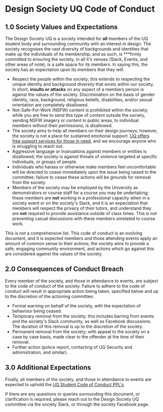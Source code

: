 # Design Society UQ Code of Conduct

## 1.0 Society Values and Expectations

The Design Society UQ is a society intended for **all** members of the UQ student body and surrounding community with an interest in design. The society recognises the vast diversity of backgrounds and identities that make up the individuals of its membership; and as such, is ***firmly committed to ensuring the society, in all it's venues (Slack, Events, and other areas of note), is a safe space for its members. In saying this, the society has an expectation upon its members that they will:

- Respect the people within the society; this extends to respecting the unique identity and background diversity that exists within our society. In short, **insults or attacks** on any aspect of a members person is against the values of the society. Discrimination on the basis of gender identity, race, background, religious beliefs, disabilities, and/or sexual orientation are completely disallowed.
- Not-Safe-For-Work (NSFW) content is prohibited within the society; while you are free to send this type of content outside the society, sending NSFW imagery or content in public areas, to individual members without their permissions, is disallowed.
- The society aims to help all members on their design journeys; however, the society is not a place for sustained emotional support. [UQ offers free support services for those in need](https://www.uq.edu.au/student-services/counselling-services), and we encourage anyone who is struggling to reach out.
- Aggressive language or insinuations against members or entities is disallowed; the society is against threats of violence targeted at specific individuals, or groups of people.
- Individuals who harass or otherwise make members feel uncomfortable will be directed to cease immediately upon the issue being raised to the committee; failure to cease these actions will be grounds for removal from the society.
- Members of the society may be employed by the University as demonstrators or course staff for a course you may be undertaking; these members are **not** working in a professional capacity when in a society event or on the society's Slack, and it is an expectation that members will respect the privacy of their tutors, and understand they are **not** required to provide assistance outside of class times. This is not preventing casual discussions with these members unrelated to course work.

This is not a comprehensive list. This code of conduct is an evolving document, and it is expected members and those attending events apply an amount of common sense to their actions; the society aims to provide a safe, engaging community environment, and actions which go against this are considered against the values of the society.

## 2.0 Consequences of Conduct Breach

Every member of the society, and those in attendance to events, are subject to the code of conduct of the society. Failure to adhere to the code of conduct will result in appropriate action being taken, specified below and up to the discretion of the actioning committee:

- Formal warning on behalf of the society, with the expectation of behaviour being ceased.
- Temporary removal from the society; this includes barring from events and the society's Slack community, as well as Facebook discussions. The duration of this removal is up to the discretion of the society.
- Permanent removal from the society; with appeal to the society on a case by case basis, made clear to the offender at the time of their removal.
- Further action (police report, contacting of UQ Security and administration, and similar).

## 3.0 Additional Expectations

Finally, all members of the society, and those in attendance to events are expected to uphold the [UQ Student Code of Conduct PPL's](https://ppl.app.uq.edu.au/content/3.60.04-student-integrity-and-misconduct).

If there are any questions or queries surrounding this document, or clarification is required, please reach out to the Design Society UQ committee via the society Slack, or through the society Facebook page.
